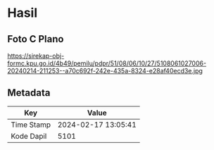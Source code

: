 # Hasil

## Foto C Plano

https://sirekap-obj-formc.kpu.go.id/4b49/pemilu/pdpr/51/08/06/10/27/5108061027006-20240214-211253--a70c692f-242e-435a-8324-e28af40ecd3e.jpg


## Metadata

| Key        | Value               |
| ---------- | ------------------- |
| Time Stamp | 2024-02-17 13:05:41 |
| Kode Dapil | 5101                |



